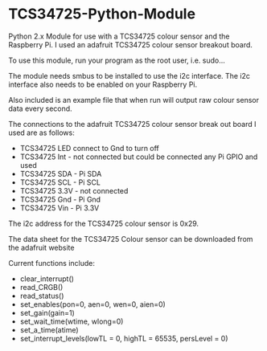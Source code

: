 # TCS34725-Python-Module
Python 2.x Module for use with a TCS34725 colour sensor and the Raspberry Pi. I used an adafruit 
TCS34725 colour sensor breakout board.

To use this module, run your program as the root user,  i.e. sudo...

The module needs smbus to be installed to use the i2c interface. The i2c interface also 
needs to be enabled on your Raspberry Pi.

Also included is an example file that when run will output raw colour sensor data
every second. 

The connections to the adafruit TCS34725 colour sensor break out board I used
are as follows:
- TCS34725 LED connect to Gnd to turn off
- TCS34725 Int - not connected but could be connected any Pi GPIO and used
- TCS34725 SDA - Pi SDA
- TCS34725 SCL - Pi SCL
- TCS34725 3.3V - not connected
- TCS34725 Gnd - Pi Gnd
- TCS34725 Vin - Pi 3.3V

The i2c address for the TCS34725 colour sensor is 0x29.

The data sheet for the TCS34725 Colour sensor can be downloaded from the adafruit website

Current functions include:
- clear_interrupt()
- read_CRGB()
- read_status()
- set_enables(pon=0, aen=0, wen=0, aien=0)
- set_gain(gain=1)
- set_wait_time(wtime, wlong=0)
- set_a_time(atime)
- set_interrupt_levels(lowTL = 0, highTL = 65535, persLevel = 0)